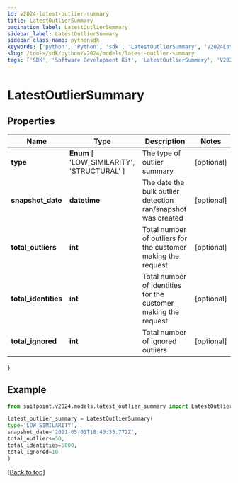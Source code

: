 ```yaml
---
id: v2024-latest-outlier-summary
title: LatestOutlierSummary
pagination_label: LatestOutlierSummary
sidebar_label: LatestOutlierSummary
sidebar_class_name: pythonsdk
keywords: ['python', 'Python', 'sdk', 'LatestOutlierSummary', 'V2024LatestOutlierSummary'] 
slug: /tools/sdk/python/v2024/models/latest-outlier-summary
tags: ['SDK', 'Software Development Kit', 'LatestOutlierSummary', 'V2024LatestOutlierSummary']
---
```


# LatestOutlierSummary


## Properties

Name | Type | Description | Notes
------------ | ------------- | ------------- | -------------
**type** |  **Enum** [  'LOW_SIMILARITY',    'STRUCTURAL' ] | The type of outlier summary | [optional] 
**snapshot_date** | **datetime** | The date the bulk outlier detection ran/snapshot was created | [optional] 
**total_outliers** | **int** | Total number of outliers for the customer making the request | [optional] 
**total_identities** | **int** | Total number of identities for the customer making the request | [optional] 
**total_ignored** | **int** | Total number of ignored outliers | [optional] 
}

## Example

```python
from sailpoint.v2024.models.latest_outlier_summary import LatestOutlierSummary

latest_outlier_summary = LatestOutlierSummary(
type='LOW_SIMILARITY',
snapshot_date='2021-05-01T18:40:35.772Z',
total_outliers=50,
total_identities=5000,
total_ignored=10
)

```
[[Back to top]](#) 

